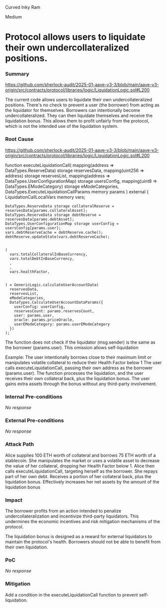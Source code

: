 Curved Inky Ram

Medium

# Protocol allows users to liquidate their own undercollateralized positions.

### Summary

https://github.com/sherlock-audit/2025-01-aave-v3-3/blob/main/aave-v3-origin/src/contracts/protocol/libraries/logic/LiquidationLogic.sol#L200

The current code allows users to liquidate their own undercollateralized positions.
There's no check to prevent a user (the borrower) from acting as the liquidator for themselves. Borrowers can intentionally become undercollateralized. They can then liquidate themselves and receive the liquidation bonus. This allows them to profit unfairly from the protocol, which is not the intended use of the liquidation system.

### Root Cause

https://github.com/sherlock-audit/2025-01-aave-v3-3/blob/main/aave-v3-origin/src/contracts/protocol/libraries/logic/LiquidationLogic.sol#L200

   function executeLiquidationCall(
    mapping(address => DataTypes.ReserveData) storage reservesData,
    mapping(uint256 => address) storage reservesList,
    mapping(address => DataTypes.UserConfigurationMap) storage usersConfig,
    mapping(uint8 => DataTypes.EModeCategory) storage eModeCategories,
    DataTypes.ExecuteLiquidationCallParams memory params
  ) external {
    LiquidationCallLocalVars memory vars;


    DataTypes.ReserveData storage collateralReserve = reservesData[params.collateralAsset];
    DataTypes.ReserveData storage debtReserve = reservesData[params.debtAsset];
    DataTypes.UserConfigurationMap storage userConfig = usersConfig[params.user];
    vars.debtReserveCache = debtReserve.cache();
    debtReserve.updateState(vars.debtReserveCache);


    (
      vars.totalCollateralInBaseCurrency,
      vars.totalDebtInBaseCurrency,
      ,
      ,
      vars.healthFactor,


    ) = GenericLogic.calculateUserAccountData(
      reservesData,
      reservesList,
      eModeCategories,
      DataTypes.CalculateUserAccountDataParams({
        userConfig: userConfig,
        reservesCount: params.reservesCount,
        user: params.user,
        oracle: params.priceOracle,
        userEModeCategory: params.userEModeCategory
      })
    );

The function does not check if the liquidator (msg.sender) is the same as the borrower (params.user).
This omission allows self-liquidation

Example:
The user intentionally borrows close to their maximum limit or manipulates volatile collateral to reduce their Health Factor below 1
The user calls executeLiquidationCall, passing their own address as the borrower (params.user).
The function processes the liquidation, and the user receives their own collateral back, plus the liquidation bonus.
The user gains extra assets through the bonus without any third-party involvement.


### Internal Pre-conditions

_No response_

### External Pre-conditions

_No response_

### Attack Path

Alice supplies 100 ETH worth of collateral and borrows 75 ETH worth of a stablecoin.
She manipulates the market or uses a volatile asset to decrease the value of her collateral, dropping her Health Factor below 1.
Alice then calls executeLiquidationCall, targeting herself as the borrower.
She repays part of her own debt.
Receives a portion of her collateral back, plus the liquidation bonus.
Effectively increases her net assets by the amount of the liquidation bonus

### Impact

The borrower profits from an action intended to penalize undercollateralization and incentivize third-party liquidators.
This undermines the economic incentives and risk mitigation mechanisms of the protocol.

The liquidation bonus is designed as a reward for external liquidators to maintain the protocol's health.
Borrowers should not be able to benefit from their own liquidation.

### PoC

_No response_

### Mitigation

Add a condition in the executeLiquidationCall function to prevent self-liquidation.
